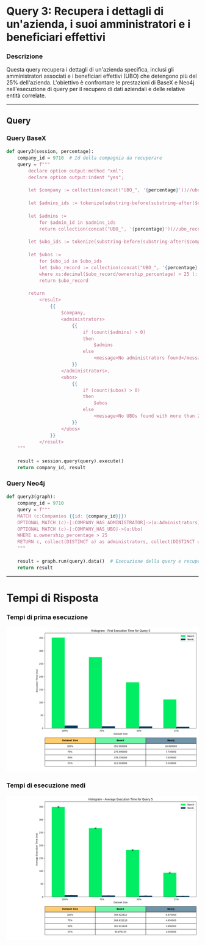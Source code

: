 # Query 3: Recupera i dettagli di un'azienda, i suoi amministratori e i beneficiari effettivi

### Descrizione
Questa query recupera i dettagli di un'azienda specifica, inclusi gli amministratori associati e i beneficiari effettivi (UBO) che detengono più del 25% dell'azienda. L'obiettivo è confrontare le prestazioni di BaseX e Neo4j nell'esecuzione di query per il recupero di dati aziendali e delle relative entità correlate.

---

## Query

### Query BaseX
```python
def query3(session, percentage):
    company_id = 9710  # Id della compagnia da recuperare
    query = f"""
        declare option output:method "xml";
        declare option output:indent "yes";

        let $company := collection(concat("UBO_", '{percentage}'))//ubo_record[@entity_type='companies' and id={company_id}]
        
        let $admins_ids := tokenize(substring-before(substring-after($company/administrators/text(), '['), ']'), ',\\s*')
        
        let $admins := 
            for $admin_id in $admins_ids
            return collection(concat("UBO_", '{percentage}'))//ubo_record[@entity_type='administrators' and id=xs:integer($admin_id)]

        let $ubo_ids := tokenize(substring-before(substring-after($company/ubo/text(), '['), ']'), ',\\s*')

        let $ubos := 
            for $ubo_id in $ubo_ids
            let $ubo_record := collection(concat("UBO_", '{percentage}'))//ubo_record[@entity_type='ubo' and id=xs:integer($ubo_id)]
            where xs:decimal($ubo_record/ownership_percentage) > 25 (: Filtro per UBO con partecipazione > 25% :)
            return $ubo_record

        return 
            <result>
                {{ 
                    $company,
                    <administrators>
                        {{ 
                            if (count($admins) > 0) 
                            then 
                                $admins 
                            else 
                                <message>No administrators found</message> 
                        }}
                    </administrators>,
                    <ubos>
                        {{ 
                            if (count($ubos) > 0) 
                            then 
                                $ubos 
                            else 
                                <message>No UBOs found with more than 25% ownership</message>
                        }}
                    </ubos>
                }}
            </result>
    """

    result = session.query(query).execute()
    return company_id, result
```

### Query Neo4j
```python
def query3(graph):
    company_id = 9710
    query = f"""
    MATCH (c:Companies {{id: {company_id}}})
    OPTIONAL MATCH (c)-[:COMPANY_HAS_ADMINISTRATOR]->(a:Administrators)
    OPTIONAL MATCH (c)-[:COMPANY_HAS_UBO]->(u:Ubo)
    WHERE u.ownership_percentage > 25
    RETURN c, collect(DISTINCT a) as administrators, collect(DISTINCT u) as ubos
    """
    
    result = graph.run(query).data()  # Esecuzione della query e recupero dei dati
    return result
```

---

# Tempi di Risposta

### Tempi di prima esecuzione

![Foto Prima Esecuzione](../Histograms/Histogram_Time_Before_Execution_Query%205.png)

### Tempi di esecuzione medi

![Foto Esecuzione Medi](../Histograms/Histogram_Average_Execution_Time_Query%205.png)
